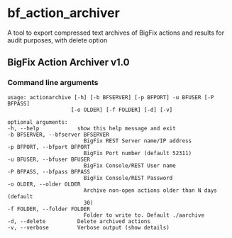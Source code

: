 # bf_action_archiver
A tool to export compressed text archives of BigFix actions and results for audit purposes, with delete option

## BigFix Action Archiver v1.0
### Command line arguments

    usage: actionarchive [-h] [-b BFSERVER] [-p BFPORT] -u BFUSER [-P BFPASS]
                        [-o OLDER] [-f FOLDER] [-d] [-v]

    optional arguments:
    -h, --help            show this help message and exit
    -b BFSERVER, --bfserver BFSERVER
                            BigFix REST Server name/IP address
    -p BFPORT, --bfport BFPORT
                            BigFix Port number (default 52311)
    -u BFUSER, --bfuser BFUSER
                            BigFix Console/REST User name
    -P BFPASS, --bfpass BFPASS
                            BigFix Console/REST Password
    -o OLDER, --older OLDER
                            Archive non-open actions older than N days (default
                            30)
    -f FOLDER, --folder FOLDER
                            Folder to write to. Default ./aarchive
    -d, --delete          Delete archived actions
    -v, --verbose         Verbose output (show details)
